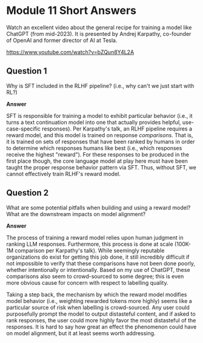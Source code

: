 # Module 11 Short Answers

Watch an excellent video about the general recipe for training a model like ChatGPT (from mid-2023). It is presented by Andrej Karpathy, co-founder of OpenAI and former director of AI at Tesla.

https://www.youtube.com/watch?v=bZQun8Y4L2A

## Question 1

Why is SFT included in the RLHF pipeline? (i.e., why can't we just start with RL?)

**Answer**

SFT is responsible for training a model to exhibit particular behavior (i.e., it turns a text continuation model into one that actually provides helpful, use-case-specific responses). Per Karpathy's talk, an RLHF pipeline requires a reward model, and this model is trained on response _comparisons_. That is, it is trained on sets of responses that have been ranked by humans in order to determine which responses humans like best (i.e., which responses receive the highest "reward"). For these responses to be produced in the first place though, the core language model at play here must have been taught the proper response behavior pattern via SFT. Thus, without SFT, we cannot effectively train RLHF's reward model.

## Question 2

What are some potential pitfalls when building and using a reward model? What are the downstream impacts on model alignment?

**Answer**

The process of training a reward model relies upon human judgment in ranking LLM responses. Furthermore, this process is done at scale (100K-1M comparison per Karpathy's talk). While seemingly reputable organizations do exist for getting this job done, it still incredibly difficult if not impossible to verify that these comparisons have not been done poorly, whether intentionally or intentionally. Based on my use of ChatGPT, these comparisons also seem to crowd-sourced to some degree; this is even more obvious cause for concern with respect to labelling quality.

Taking a step back, the mechanism by which the reward model modifies model behavior (i.e., weighting rewarded tokens more highly) seems like a particular source of risk when labelling is crowd-sourced. Any user could purposefully prompt the model to output distasteful content, and if asked to rank responses, the user could more highly favor the most distasteful of the responses. It is hard to say how great an effect the phenomenon could have on model alignment, but it at least seems worth addressing.
